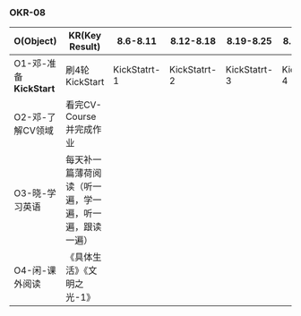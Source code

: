 

### OKR-08

| O(Object)               | KR(Key Result)                                         | 8.6-8.11     | 8.12-8.18    | 8.19-8.25    | 8.26-8.31    |
| ----------------------- | ------------------------------------------------------ | ------------ | ------------ | ------------ | ------------ |
| O1-邓-准备**KickStart** | 刷4轮KickStart                                         | KickStatrt-1 | KickStatrt-2 | KickStatrt-3 | KickStatrt-4 |
| O2-邓-了解CV领域        | 看完CV-Course并完成作业                                |              |              |              |              |
| O3-晓-学习英语          | 每天补一篇薄荷阅读（听一遍，学一遍，听一遍，跟读一遍） |              |              |              |              |
| O4-闲-课外阅读          | 《具体生活》《文明之光-1》                             |              |              |              |              |

